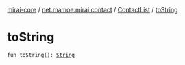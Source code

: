 [mirai-core](../../index.md) / [net.mamoe.mirai.contact](../index.md) / [ContactList](index.md) / [toString](./to-string.md)

# toString

`fun toString(): `[`String`](https://kotlinlang.org/api/latest/jvm/stdlib/kotlin/-string/index.html)